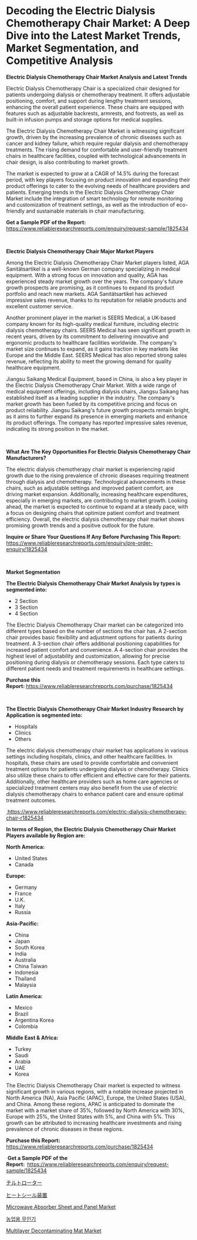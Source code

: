 <p><h1>Decoding the Electric Dialysis Chemotherapy Chair Market: A Deep Dive into the Latest Market Trends, Market Segmentation, and Competitive Analysis</h1></p><p><strong>Electric Dialysis Chemotherapy Chair Market Analysis and Latest Trends</strong></p>
<p><p>Electric Dialysis Chemotherapy Chair is a specialized chair designed for patients undergoing dialysis or chemotherapy treatment. It offers adjustable positioning, comfort, and support during lengthy treatment sessions, enhancing the overall patient experience. These chairs are equipped with features such as adjustable backrests, armrests, and footrests, as well as built-in infusion pumps and storage options for medical supplies.</p><p>The Electric Dialysis Chemotherapy Chair Market is witnessing significant growth, driven by the increasing prevalence of chronic diseases such as cancer and kidney failure, which require regular dialysis and chemotherapy treatments. The rising demand for comfortable and user-friendly treatment chairs in healthcare facilities, coupled with technological advancements in chair design, is also contributing to market growth.</p><p>The market is expected to grow at a CAGR of 14.5% during the forecast period, with key players focusing on product innovation and expanding their product offerings to cater to the evolving needs of healthcare providers and patients. Emerging trends in the Electric Dialysis Chemotherapy Chair Market include the integration of smart technology for remote monitoring and customization of treatment settings, as well as the introduction of eco-friendly and sustainable materials in chair manufacturing.</p></p>
<p><strong>Get a Sample PDF of the Report:&nbsp;</strong> <a href="https://www.reliableresearchreports.com/enquiry/request-sample/1825434">https://www.reliableresearchreports.com/enquiry/request-sample/1825434</a></p>
<p>&nbsp;</p>
<p><strong>Electric Dialysis Chemotherapy Chair Major Market Players</strong></p>
<p><p>Among the Electric Dialysis Chemotherapy Chair Market players listed, AGA Sanitätsartikel is a well-known German company specializing in medical equipment. With a strong focus on innovation and quality, AGA has experienced steady market growth over the years. The company's future growth prospects are promising, as it continues to expand its product portfolio and reach new markets. AGA Sanitätsartikel has achieved impressive sales revenue, thanks to its reputation for reliable products and excellent customer service.</p><p>Another prominent player in the market is SEERS Medical, a UK-based company known for its high-quality medical furniture, including electric dialysis chemotherapy chairs. SEERS Medical has seen significant growth in recent years, driven by its commitment to delivering innovative and ergonomic products to healthcare facilities worldwide. The company's market size continues to expand, as it gains traction in key markets like Europe and the Middle East. SEERS Medical has also reported strong sales revenue, reflecting its ability to meet the growing demand for quality healthcare equipment.</p><p>Jiangsu Saikang Medical Equipment, based in China, is also a key player in the Electric Dialysis Chemotherapy Chair Market. With a wide range of medical equipment offerings, including dialysis chairs, Jiangsu Saikang has established itself as a leading supplier in the industry. The company's market growth has been fueled by its competitive pricing and focus on product reliability. Jiangsu Saikang's future growth prospects remain bright, as it aims to further expand its presence in emerging markets and enhance its product offerings. The company has reported impressive sales revenue, indicating its strong position in the market.</p></p>
<p>&nbsp;</p>
<p><strong>What Are The Key Opportunities For Electric Dialysis Chemotherapy Chair Manufacturers?</strong></p>
<p><p>The electric dialysis chemotherapy chair market is experiencing rapid growth due to the rising prevalence of chronic diseases requiring treatment through dialysis and chemotherapy. Technological advancements in these chairs, such as adjustable settings and improved patient comfort, are driving market expansion. Additionally, increasing healthcare expenditures, especially in emerging markets, are contributing to market growth. Looking ahead, the market is expected to continue to expand at a steady pace, with a focus on designing chairs that optimize patient comfort and treatment efficiency. Overall, the electric dialysis chemotherapy chair market shows promising growth trends and a positive outlook for the future.</p></p>
<p><strong>Inquire or Share Your Questions If Any Before Purchasing This Report:</strong> <a href="https://www.reliableresearchreports.com/enquiry/pre-order-enquiry/1825434">https://www.reliableresearchreports.com/enquiry/pre-order-enquiry/1825434</a></p>
<p>&nbsp;</p>
<p><strong>Market Segmentation</strong></p>
<p><strong>The Electric Dialysis Chemotherapy Chair Market Analysis by types is segmented into:</strong></p>
<p><ul><li>2 Section</li><li>3 Section</li><li>4 Section</li></ul></p>
<p><p>The Electric Dialysis Chemotherapy Chair market can be categorized into different types based on the number of sections the chair has. A 2-section chair provides basic flexibility and adjustment options for patients during treatment. A 3-section chair offers additional positioning capabilities for increased patient comfort and convenience. A 4-section chair provides the highest level of adjustability and customization, allowing for precise positioning during dialysis or chemotherapy sessions. Each type caters to different patient needs and treatment requirements in healthcare settings.</p></p>
<p><strong>Purchase this Report:&nbsp;</strong><a href="https://www.reliableresearchreports.com/purchase/1825434">https://www.reliableresearchreports.com/purchase/1825434</a></p>
<p>&nbsp;</p>
<p><strong>The Electric Dialysis Chemotherapy Chair Market Industry Research by Application is segmented into:</strong></p>
<p><ul><li>Hospitals</li><li>Clinics</li><li>Others</li></ul></p>
<p><p>The electric dialysis chemotherapy chair market has applications in various settings including hospitals, clinics, and other healthcare facilities. In hospitals, these chairs are used to provide comfortable and convenient treatment options for patients undergoing dialysis or chemotherapy. Clinics also utilize these chairs to offer efficient and effective care for their patients. Additionally, other healthcare providers such as home care agencies or specialized treatment centers may also benefit from the use of electric dialysis chemotherapy chairs to enhance patient care and ensure optimal treatment outcomes.</p></p>
<p><a href="https://www.reliableresearchreports.com/electric-dialysis-chemotherapy-chair-r1825434">&nbsp;https://www.reliableresearchreports.com/electric-dialysis-chemotherapy-chair-r1825434</a></p>
<p><strong>In terms of Region, the Electric Dialysis Chemotherapy Chair Market Players available by Region are:</strong></p>
<p>
    <p> <strong> North America: </strong>
        <ul>
            <li>United States</li>
            <li>Canada</li>
        </ul>
        </p> 
    <p> <strong> Europe: </strong>
        <ul>
            <li>Germany</li>
            <li>France</li>
            <li>U.K.</li>
            <li>Italy</li>
            <li>Russia</li>
        </ul>
        </p> 
    <p> <strong> Asia-Pacific: </strong>
        <ul>
            <li>China</li>
            <li>Japan</li>
            <li>South Korea</li>
            <li>India</li>
            <li>Australia</li>
            <li>China Taiwan</li>
            <li>Indonesia</li>
            <li>Thailand</li>
            <li>Malaysia</li>
        </ul>
        </p> 
    <p> <strong> Latin America: </strong>
        <ul>
            <li>Mexico</li>
            <li>Brazil</li>
            <li>Argentina Korea</li>
            <li>Colombia</li>
        </ul>
        </p> 
    <p> <strong> Middle East & Africa: </strong>
        <ul>
            <li>Turkey</li>
            <li>Saudi</li>
            <li>Arabia</li>
            <li>UAE</li>
            <li>Korea</li>
        </ul>
    </p>
    </p>
<p><p>The Electric Dialysis Chemotherapy Chair market is expected to witness significant growth in various regions, with a notable increase projected in North America (NA), Asia Pacific (APAC), Europe, the United States (USA), and China. Among these regions, APAC is anticipated to dominate the market with a market share of 35%, followed by North America with 30%, Europe with 25%, the United States with 5%, and China with 5%. This growth can be attributed to increasing healthcare investments and rising prevalence of chronic diseases in these regions.</p></p>
<p><strong>Purchase this Report: </strong><a href="https://www.reliableresearchreports.com/purchase/1825434">https://www.reliableresearchreports.com/purchase/1825434</a></p>
<p>&nbsp;<strong>Get a Sample PDF of the Report:&nbsp;&nbsp;</strong><a href="https://www.reliableresearchreports.com/enquiry/request-sample/1825434">https://www.reliableresearchreports.com/enquiry/request-sample/1825434</a></p>
<p><strong></strong></p>
<p><p><a href="https://github.com/LeanneBruen2023/Market-Research-Report-List-1/blob/main/663562151823.md">チルトローター</a></p><p><a href="https://github.com/charm854/Market-Research-Report-List-1/blob/main/449365751824.md">ヒートシール装置</a></p><p><a href="https://www.linkedin.com/pulse/microwave-absorber-sheet-panel-market-comprehensive-assessment-w9uyf?trackingId=QkhzjHXGeic%2FiD8%2BLHWzfw%3D%3D">Microwave Absorber Sheet and Panel Market</a></p><p><a href="https://github.com/TitusBoyer1/Market-Research-Report-List-1/blob/main/245157247019.md">농업용 무인기</a></p><p><a href="https://github.com/Alonsoolds3wq1d81czn8rbol/Market-Research-Report-List-2/blob/main/multilayer-decontaminating-mat-market.md">Multilayer Decontaminating Mat Market</a></p></p>